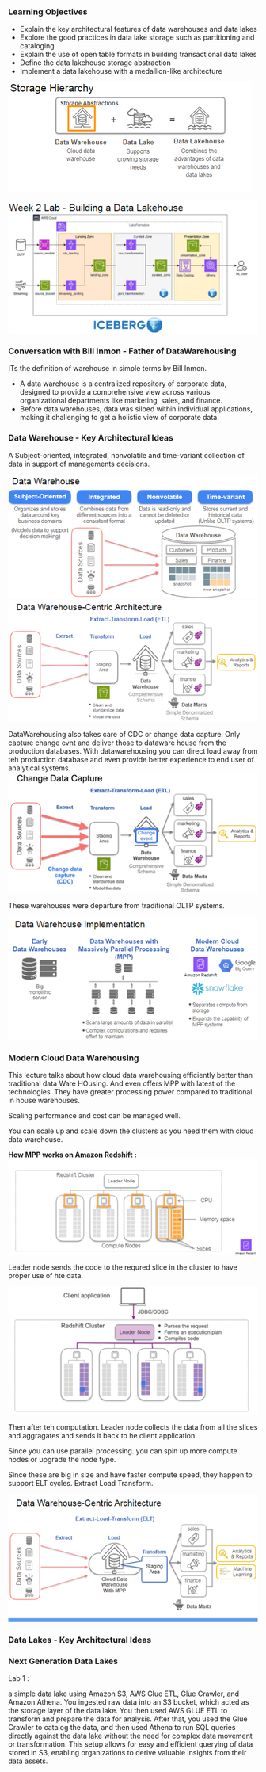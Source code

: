 ### Learning Objectives
* Explain the key architectural features of data warehouses and data lakes
* Explore the good practices in data lake storage such as partitioning and cataloging
* Explain the use of open table formats in building transactional data lakes
* Define the data lakehouse storage abstraction
* Implement a data lakehouse with a medallion-like architecture

![alt text](.images/Overview_1.png) 

![alt text](.images/Overview_2.png)


### Conversation with Bill Inmon - Father of DataWarehousing
ITs the definition of warehouse in simple terms by Bill Inmon. 

* A data warehouse is a centralized repository of corporate data, designed to provide a comprehensive view across various organizational departments like marketing, sales, and finance.
* Before data warehouses, data was siloed within individual applications, making it challenging to get a holistic view of corporate data.


### Data Warehouse - Key Architectural Ideas

A Subject-oriented, integrated, nonvolatile and time-variant collection of data in support of managements decisions.

![alt text](.images/Data_warehousing_1.png)
![alt text](.images/Data_warehousing_2.png)

DataWarehousing also takes care of CDC or change data capture. Only capture change evnt and deliver those to dataware house from the production databases. 
With datawarehousing you can direct load away from teh production database and even provide better experience to end user of analytical systems. 
![alt text](.images/Data_warehousing_3.png)

These warehouses were departure from traditional OLTP systems. 

![alt text](.images/Data_warehousing_4.png)


### Modern Cloud Data Warehousing

This lecture talks about how cloud data warehousing efficiently better than traditional data Ware HOusing. And even offers MPP with latest of the technologies. They have greater processing  power compared to traditional in house warehouses. 

Scaling performance and cost can be managed well. 

You can scale up and scale down the clusters as you need them with cloud data warehouse. 

**How MPP works on Amazon Redshift :**
![alt text](.images/Modern_cloud_dataWarehouse_2.png)

Leader node sends the code to the requred slice in the cluster to have proper use of hte data.

![alt text](.images/Modern_cloud_dataWarehouse_3.png)

Then after teh computation. Leader node collects the data from all the slices and aggragates and sends it back to he client application. 

Since you can use parallel processing. you can spin up more compute nodes or upgrade the node type. 

Since these are big in size and have faster compute speed, they happen to support ELT cycles. Extract Load Transform.

![alt text](.images/Modern_cloud_dataWarehouse_4.png)
### Data Lakes - Key Architectural Ideas


### Next Generation Data Lakes


Lab 1 :

a simple data lake using Amazon S3, AWS Glue ETL, Glue Crawler, and Amazon Athena. You ingested raw data into an S3 bucket, which acted as the storage layer of the data lake. You then used AWS GLUE ETL to transform and prepare the data for analysis. After that, you used the Glue Crawler to catalog the data, and then used Athena to run SQL queries directly against the data lake without the need for complex data movement or transformation. This setup allows for easy and efficient querying of data stored in S3, enabling organizations to derive valuable insights from their data assets.